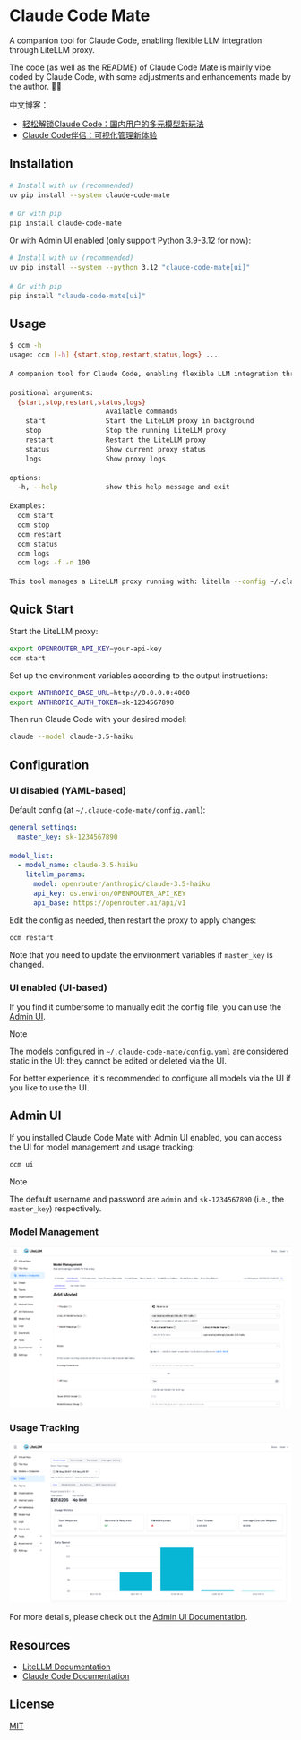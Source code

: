 # Claude Code Mate

A companion tool for Claude Code, enabling flexible LLM integration through LiteLLM proxy.

The code (as well as the README) of Claude Code Mate is mainly vibe coded by Claude Code, with some adjustments and enhancements made by the author. 🤖✨

中文博客：
- [轻松解锁Claude Code：国内用户的多元模型新玩法](https://russellluo.com/2025/08/easily-unlock-claude-code)
- [Claude Code伴侣：可视化管理新体验](https://russellluo.com/2025/09/claude-code-mate-ui)


## Installation

```bash
# Install with uv (recommended)
uv pip install --system claude-code-mate

# Or with pip
pip install claude-code-mate
```

Or with Admin UI enabled (only support Python 3.9-3.12 for now):

```bash
# Install with uv (recommended)
uv pip install --system --python 3.12 "claude-code-mate[ui]"

# Or with pip
pip install "claude-code-mate[ui]"
```


## Usage

```bash
$ ccm -h
usage: ccm [-h] {start,stop,restart,status,logs} ...

A companion tool for Claude Code, enabling flexible LLM integration through LiteLLM proxy.

positional arguments:
  {start,stop,restart,status,logs}
                        Available commands
    start               Start the LiteLLM proxy in background
    stop                Stop the running LiteLLM proxy
    restart             Restart the LiteLLM proxy
    status              Show current proxy status
    logs                Show proxy logs

options:
  -h, --help            show this help message and exit

Examples:
  ccm start
  ccm stop
  ccm restart
  ccm status
  ccm logs
  ccm logs -f -n 100

This tool manages a LiteLLM proxy running with: litellm --config ~/.claude-code-mate/config.yaml
```


## Quick Start

Start the LiteLLM proxy:

```bash
export OPENROUTER_API_KEY=your-api-key
ccm start
```

Set up the environment variables according to the output instructions:

```bash
export ANTHROPIC_BASE_URL=http://0.0.0.0:4000
export ANTHROPIC_AUTH_TOKEN=sk-1234567890
```

Then run Claude Code with your desired model:

```bash
claude --model claude-3.5-haiku
```


## Configuration

### UI disabled (YAML-based)

Default config (at `~/.claude-code-mate/config.yaml`):

```yaml
general_settings:
  master_key: sk-1234567890

model_list:
  - model_name: claude-3.5-haiku
    litellm_params:
      model: openrouter/anthropic/claude-3.5-haiku
      api_key: os.environ/OPENROUTER_API_KEY
      api_base: https://openrouter.ai/api/v1
```

Edit the config as needed, then restart the proxy to apply changes:

```bash
ccm restart
```

Note that you need to update the environment variables if `master_key` is changed.

### UI enabled (UI-based)

If you find it cumbersome to manually edit the config file, you can use the [Admin UI](#admin-ui).

> [!NOTE]
> The models configured in `~/.claude-code-mate/config.yaml` are considered static in the UI: they cannot be edited or deleted via the UI.
>
> For better experience, it's recommended to configure all models via the UI if you like to use the UI.


## Admin UI

If you installed Claude Code Mate with Admin UI enabled, you can access the UI for model management and usage tracking:

```bash
ccm ui
```

> [!NOTE]
> The default username and password are `admin` and `sk-1234567890` (i.e., the `master_key`) respectively.

### Model Management

![Add Model](./assets/litellm-admin-ui-models.png)

### Usage Tracking

![Usage Tracking](./assets/litellm-admin-ui-usage.png)

For more details, please check out the [Admin UI Documentation](https://docs.litellm.ai/docs/proxy/ui).


## Resources

- [LiteLLM Documentation](https://docs.litellm.ai/docs/tutorials/claude_responses_api)
- [Claude Code Documentation](https://docs.anthropic.com/en/docs/claude-code/llm-gateway)


## License

[MIT](http://opensource.org/licenses/MIT)
